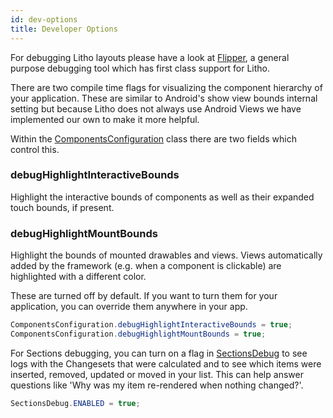 ```yaml
---
id: dev-options
title: Developer Options
---
```


For debugging Litho layouts please have a look at [Flipper](https://fbflipper.com/), a general purpose debugging tool which has first class support for Litho.

There are two compile time flags for visualizing the component hierarchy of your application. These are similar to Android's show view bounds internal setting but because Litho does not always use Android Views we have implemented our own to make it more helpful.

Within the [ComponentsConfiguration](/javadoc/com/facebook/litho/config/ComponentsConfiguration) class there are two fields which control this.

### debugHighlightInteractiveBounds
Highlight the interactive bounds of components as well as their expanded touch bounds, if present.

### debugHighlightMountBounds
Highlight the bounds of mounted drawables and views. Views automatically added by the framework (e.g. when a component is clickable) are highlighted with a different color.

These are turned off by default. If you want to turn them for your application, you can override them anywhere in your app.

```java
ComponentsConfiguration.debugHighlightInteractiveBounds = true;
ComponentsConfiguration.debugHighlightMountBounds = true;
```

For Sections debugging, you can turn on a flag in [SectionsDebug](/javadoc/com/facebook/litho/widget/SectionsDebug.html) to see logs with the Changesets that were calculated and to see which items were inserted, removed, updated or moved in your list. This can help answer questions like 'Why was my item re-rendered when nothing changed?'.
```java
SectionsDebug.ENABLED = true;
```

